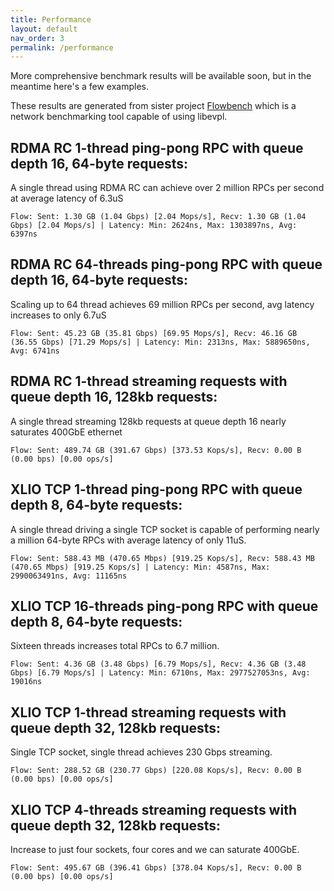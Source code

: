 ```yaml
---
title: Performance
layout: default
nav_order: 3
permalink: /performance
---
```


More comprehensive benchmark results will be available soon, but in the meantime here's a few examples.

These results are generated from sister project [Flowbench](https://github.com/chimera-nas/flowbench) which is a network benchmarking tool capable of using libevpl.

## RDMA RC 1-thread ping-pong RPC with queue depth 16, 64-byte requests:

A single thread using RDMA RC can achieve over 2 million RPCs per second at average latency of 6.3uS

```
Flow: Sent: 1.30 GB (1.04 Gbps) [2.04 Mops/s], Recv: 1.30 GB (1.04 Gbps) [2.04 Mops/s] | Latency: Min: 2624ns, Max: 1303897ns, Avg: 6397ns
```

## RDMA RC 64-threads ping-pong RPC with queue depth 16, 64-byte requests:

Scaling up to 64 thread achieves 69 million RPCs per second, avg latency increases to only 6.7uS

```
Flow: Sent: 45.23 GB (35.81 Gbps) [69.95 Mops/s], Recv: 46.16 GB (36.55 Gbps) [71.29 Mops/s] | Latency: Min: 2313ns, Max: 5889650ns, Avg: 6741ns
```

## RDMA RC 1-thread streaming requests with queue depth 16, 128kb requests:

A single thread streaming 128kb requests at queue depth 16 nearly saturates 400GbE ethernet

```
Flow: Sent: 489.74 GB (391.67 Gbps) [373.53 Kops/s], Recv: 0.00 B (0.00 bps) [0.00 ops/s]
```

## XLIO TCP 1-thread ping-pong RPC with queue depth 8, 64-byte requests:

A single thread driving a single TCP socket is capable of performing nearly a million 64-byte RPCs with average latency of only 11uS.

```
Flow: Sent: 588.43 MB (470.65 Mbps) [919.25 Kops/s], Recv: 588.43 MB (470.65 Mbps) [919.25 Kops/s] | Latency: Min: 4587ns, Max: 2990063491ns, Avg: 11165ns
```

## XLIO TCP 16-threads ping-pong RPC with queue depth 8, 64-byte requests:

Sixteen threads increases total RPCs to 6.7 million.

```
Flow: Sent: 4.36 GB (3.48 Gbps) [6.79 Mops/s], Recv: 4.36 GB (3.48 Gbps) [6.79 Mops/s] | Latency: Min: 6710ns, Max: 2977527053ns, Avg: 19016ns
```

## XLIO TCP 1-thread streaming requests with queue depth 32, 128kb requests:

Single TCP socket, single thread achieves 230 Gbps streaming.

```
Flow: Sent: 288.52 GB (230.77 Gbps) [220.08 Kops/s], Recv: 0.00 B (0.00 bps) [0.00 ops/s]
```

## XLIO TCP 4-threads streaming requests with queue depth 32, 128kb requests:

Increase to just four sockets, four cores and we can saturate 400GbE.

```
Flow: Sent: 495.67 GB (396.41 Gbps) [378.04 Kops/s], Recv: 0.00 B (0.00 bps) [0.00 ops/s]
```
